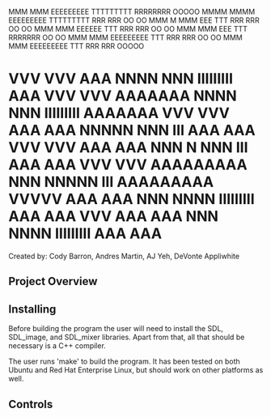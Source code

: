 MMM   MMM  EEEEEEEEE  TTTTTTTTT  RRRRRRRR     OOOOO 
MMMM MMMM  EEEEEEEEE  TTTTTTTTT  RRR   RRR   OO   OO 
MMM M MMM  EEE           TTT     RRR   RRR  OO     OO 
MMM   MMM  EEEEEE        TTT     RRR  RRR   OO     OO 
MMM   MMM  EEE           TTT     RRRRRRR    OO     OO 
MMM   MMM  EEEEEEEEE     TTT     RRR  RRR    OO   OO 
MMM   MMM  EEEEEEEEE     TTT     RRR   RRR    OOOOO

VVV   VVV     AAA     NNNN  NNN  IIIIIIIII     AAA
VVV   VVV   AAAAAAA   NNNN  NNN  IIIIIIIII   AAAAAAA
VVV   VVV  AAA   AAA  NNNNN NNN     III     AAA   AAA
VVV   VVV  AAA   AAA  NNN N NNN     III     AAA   AAA
 VVV VVV   AAAAAAAAA  NNN NNNNN     III     AAAAAAAAA
  VVVVV    AAA   AAA  NNN  NNNN  IIIIIIIII  AAA   AAA
   VVV     AAA   AAA  NNN  NNNN  IIIIIIIII  AAA   AAA
==========

Created by: Cody Barron, Andres Martin, AJ Yeh, DeVonte Appliwhite


Project Overview
----------------



Installing
----------

Before building the program the user will need to install the SDL, SDL\_image, and SDL\_mixer libraries. Apart from that, all that should be necessary is a C++ compiler. 

The user runs 'make' to build the program. It has been tested on both Ubuntu and Red Hat Enterprise Linux, but should work on other platforms as well. 

Controls
--------








